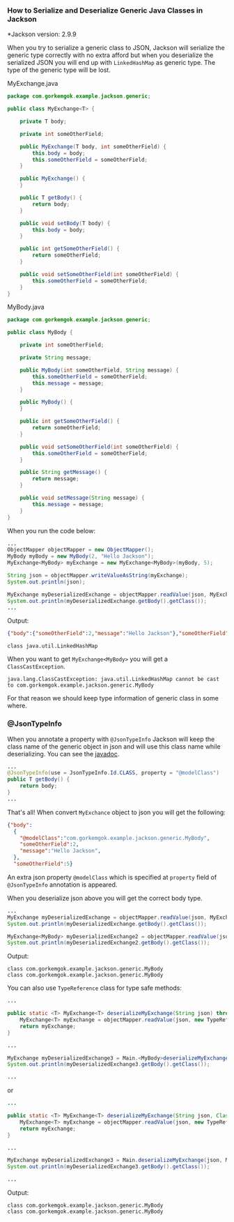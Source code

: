 ### How to Serialize and Deserialize Generic Java Classes in Jackson

*Jackson version: 2.9.9

When you try to serialize a generic class to JSON, Jackson will serialize the generic type correctly 
with no extra afford but when you deserialize the serialized JSON you will end up 
with `LinkedHashMap` as generic type. The type of the generic type will be lost.

MyExchange.java
```java
package com.gorkemgok.example.jackson.generic;

public class MyExchange<T> {

    private T body;

    private int someOtherField;

    public MyExchange(T body, int someOtherField) {
        this.body = body;
        this.someOtherField = someOtherField;
    }

    public MyExchange() {
    }

    public T getBody() {
        return body;
    }

    public void setBody(T body) {
        this.body = body;
    }

    public int getSomeOtherField() {
        return someOtherField;
    }

    public void setSomeOtherField(int someOtherField) {
        this.someOtherField = someOtherField;
    }
}
```

MyBody.java
```java
package com.gorkemgok.example.jackson.generic;

public class MyBody {

    private int someOtherField;

    private String message;

    public MyBody(int someOtherField, String message) {
        this.someOtherField = someOtherField;
        this.message = message;
    }

    public MyBody() {
    }

    public int getSomeOtherField() {
        return someOtherField;
    }

    public void setSomeOtherField(int someOtherField) {
        this.someOtherField = someOtherField;
    }

    public String getMessage() {
        return message;
    }

    public void setMessage(String message) {
        this.message = message;
    }
}
```

When you run the code below:

```java
...
ObjectMapper objectMapper = new ObjectMapper();
MyBody myBody = new MyBody(2, "Hello Jackson");
MyExchange<MyBody> myExchange = new MyExchange<MyBody>(myBody, 5);

String json = objectMapper.writeValueAsString(myExchange);
System.out.println(json);

MyExchange myDeserializedExchange = objectMapper.readValue(json, MyExchange.class);
System.out.println(myDeserializedExchange.getBody().getClass());
...
```

Output:
```json
{"body":{"someOtherField":2,"message":"Hello Jackson"},"someOtherField":5}
```
```
class java.util.LinkedHashMap
```

When you want to get `MyExchange<MyBody>` you will get a `ClassCastException`.
```
java.lang.ClassCastException: java.util.LinkedHashMap cannot be cast to com.gorkemgok.example.jackson.generic.MyBody
```

For that reason we should keep type information of generic class in some where.

### @JsonTypeInfo

When you annotate a property with `@JsonTypeInfo` Jackson will keep the class name of the generic object in json and will use this class name while deserializing.
You can see the [javadoc](https://www.javadoc.io/doc/com.fasterxml.jackson.core/jackson-annotations/2.9.9).

```java
...
@JsonTypeInfo(use = JsonTypeInfo.Id.CLASS, property = "@modelClass")
public T getBody() {
    return body;
}
...
```

That's all!
When convert `MyExchance` object to json you will get the following:
```json
{"body":
  {
    "@modelClass":"com.gorkemgok.example.jackson.generic.MyBody",
    "someOtherField":2,
    "message":"Hello Jackson",
  },
  "someOtherField":5}
```
An extra json property `@modelClass` which is specified at `property` field of `@JsonTypeInfo` annotation is appeared. 

When you deserialize json above you will get the correct body type.
```java
...
MyExchange myDeserializedExchange = objectMapper.readValue(json, MyExchange.class);
System.out.println(myDeserializedExchange.getBody().getClass());

MyExchange<MyBody> myDeserializedExchange2 = objectMapper.readValue(json, MyExchange.class);
System.out.println(myDeserializedExchange2.getBody().getClass());

```
Output:
```
class com.gorkemgok.example.jackson.generic.MyBody
class com.gorkemgok.example.jackson.generic.MyBody
```

You can also use `TypeReference` class for type safe methods:
```java
...

public static <T> MyExchange<T> deserializeMyExchange(String json) throws IOException {
    MyExchange<T> myExchange = objectMapper.readValue(json, new TypeReference<T>(){});
    return myExchange;
}

...

MyExchange myDeserializedExchange3 = Main.<MyBody>deserializeMyExchange(json);
System.out.println(myDeserializedExchange3.getBody().getClass());

...
```
or
```java
...

public static <T> MyExchange<T> deserializeMyExchange(String json, Class<T> clazz) throws IOException {
    MyExchange<T> myExchange = objectMapper.readValue(json, new TypeReference<T>(){});
    return myExchange;
}

...

MyExchange myDeserializedExchange3 = Main.deserializeMyExchange(json, MyBody.class);
System.out.println(myDeserializedExchange3.getBody().getClass());

...
```
Output:
```
class com.gorkemgok.example.jackson.generic.MyBody
class com.gorkemgok.example.jackson.generic.MyBody
```
